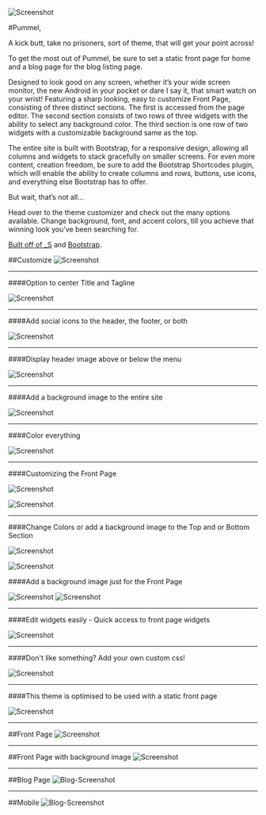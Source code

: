 ![Screenshot](https://dl.dropboxusercontent.com/u/21809793/Screenshot%20pummel-front.png)

#Pummel,

A kick butt, take no prisoners, sort of theme, that will get your point across!

To get the most out of Pummel, be sure to set a static front page for home and a blog page for the blog listing page.

Designed to look good on any screen, whether it’s your wide screen monitor, the new Android in your pocket or dare I say it, that smart watch on your wrist! Featuring a sharp looking, easy to customize Front Page, consisting of three distinct sections. The first is accessed from the page editor. The second section consists of two rows of three widgets with the ability to select any background color. The third section is one row of two widgets with a customizable background  same as the top.

The entire site is built with Bootstrap, for a responsive design, allowing all columns and widgets to stack gracefully on smaller screens. For even more content, creation freedom, be sure to add the Bootstrap Shortcodes plugin, which will enable the ability to create columns and rows, buttons, use icons, and everything else Bootstrap has to offer.

But wait, that’s not all…

Head over to the theme customizer and check out the many options available. Change background, font, and accent colors, till you achieve that winning look you’ve been searching for.

[Built off of _S](https://github.com/Automattic/_s) and [Bootstrap](getbootstrap.com).

##Customize
![Screenshot](https://dl.dropboxusercontent.com/u/21809793/Screenshot_all.png)
***

####Option to center Title and Tagline

![Screenshot](https://dl.dropboxusercontent.com/u/21809793/Screenshot%20site_title.png)
***

####Add social icons to the header, the footer, or both

![Screenshot](https://dl.dropboxusercontent.com/u/21809793/Screenshot%20social.png)
***

####Display header image above or below the menu

![Screenshot](https://dl.dropboxusercontent.com/u/21809793/Screenshot%20header_image.png)
***

####Add a background image to the entire site

![Screenshot](https://dl.dropboxusercontent.com/u/21809793/Screenshot%20background-image.png)
***

####Color everything

![Screenshot](https://dl.dropboxusercontent.com/u/21809793/Screenshot%20colors.png)
***

####Customizing the Front Page

![Screenshot](https://dl.dropboxusercontent.com/u/21809793/Screenshot%202015-05-01%20at%2011.38.36%20AM.png)

![Screenshot](https://dl.dropboxusercontent.com/u/21809793/Screenshot%20frontpage-middle.png)
***

####Change Colors or add a background image to the Top and or Bottom Section

![Screenshot](https://dl.dropboxusercontent.com/u/21809793/Screenshot%202015-05-01%20at%2011.39.03%20AM.png)

![Screenshot](https://dl.dropboxusercontent.com/u/21809793/Screenshot%202015-05-01%20at%2011.39.34%20AM.png)

####Add a background image just for the Front Page

![Screenshot](https://dl.dropboxusercontent.com/u/21809793/screenshot-frontpage-background-custom-top.png)
![Screenshot](https://dl.dropboxusercontent.com/u/21809793/screenshot-frontpage-background-custom-bottom.png)

***

####Edit widgets easily - Quick access to front page widgets

![Screenshot](https://dl.dropboxusercontent.com/u/21809793/Screenshot%20widgets.png)
***

####Don't like something? Add your own custom css!

![Screenshot](https://dl.dropboxusercontent.com/u/21809793/Screenshot%20custom_css.png)
***

####This theme is optimised to be used with a static front page

![Screenshot](https://dl.dropboxusercontent.com/u/21809793/Screenshot%20static_front.png)
***

##Front Page
![Screenshot](https://dl.dropboxusercontent.com/u/21809793/screenshot-frontpage.png)
***

##Front Page with background image
![Screenshot](https://dl.dropboxusercontent.com/u/21809793/screenshot-frontpage-background.png)
***

##Blog Page
![Blog-Screenshot](https://dl.dropboxusercontent.com/u/21809793/screenshot-blog.png)
***

##Mobile
![Blog-Screenshot](https://dl.dropboxusercontent.com/u/21809793/Screenshot_2015-04-21-23-33-13~2.jpg)
